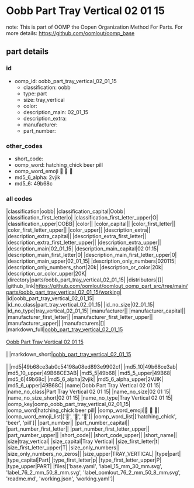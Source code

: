 # Oobb Part Tray Vertical 02 01 15  

note: This is part of OOMP the Oopen Organization Method For Parts. For more details: https://github.com/oomlout/oomp_base

##  part details





### id
* oomp_id: oobb_part_tray_vertical_02_01_15
  * classification: oobb
  * type: part
  * size: tray_vertical
  * color: 
  * description_main: 02_01_15
  * description_extra: 
  * manufacturer: 
  * part_number: 

### other_codes
* short_code: 
* oomp_word: hatching_chick beer pill
* oomp_word_emoji :hatching_chick: :beer: :pill:
* md5_6_alpha: 2vjik
* md5_6: 49b68c

### all codes 
|classification|oobb|
|classification_capital|Oobb|
|classification_first_letter|o|
|classification_first_letter_upper|O|
|classification_upper|OOBB|
|color||
|color_capital||
|color_first_letter||
|color_first_letter_upper||
|color_upper||
|description_extra||
|description_extra_capital||
|description_extra_first_letter||
|description_extra_first_letter_upper||
|description_extra_upper||
|description_main|02_01_15|
|description_main_capital|02 01.15|
|description_main_first_letter|0|
|description_main_first_letter_upper|0|
|description_main_upper|02_01_15|
|description_only_numbers|020115|
|description_only_numbers_short|20k|
|description_or_color|20k|
|description_or_color_upper|20K|
|directory|parts/oobb_part_tray_vertical_02_01_15|
|distributors|[]|
|github_link|https://github.com/oomlout/oomlout_oomp_part_src/tree/main/parts/oobb_part_tray_vertical_02_01_15/working|
|id|oobb_part_tray_vertical_02_01_15|
|id_no_class|part_tray_vertical_02_01_15|
|id_no_size|02_01_15|
|id_no_type|tray_vertical_02_01_15|
|manufacturer||
|manufacturer_capital||
|manufacturer_first_letter||
|manufacturer_first_letter_upper||
|manufacturer_upper||
|manufacturers|[]|
|markdown_full|[oobb_part_tray_vertical_02_01_15](https://github.com/oomlout/oomlout_oomp_part_src/tree/main/parts/oobb_part_tray_vertical_02_01_15/working)<br>[](https://github.com/oomlout/oomlout_oomp_part_src/tree/main/parts/oobb_part_tray_vertical_02_01_15/working)<br>[Oobb Part Tray Vertical 02 01 15](https://github.com/oomlout/oomlout_oomp_part_src/tree/main/parts/oobb_part_tray_vertical_02_01_15/working)<br><br>|
|markdown_short|[oobb_part_tray_vertical_02_01_15](https://github.com/oomlout/oomlout_oomp_part_src/tree/main/parts/oobb_part_tray_vertical_02_01_15/working)<br><br>|
|md5|49b68ce3ab0c54198a08ed893e9902cf|
|md5_10|49b68ce3ab|
|md5_10_upper|49B68CE3AB|
|md5_5|49b68|
|md5_5_upper|49B68|
|md5_6|49b68c|
|md5_6_alpha|2vjik|
|md5_6_alpha_upper|2VJIK|
|md5_6_upper|49B68C|
|name|Oobb Part Tray Vertical 02 01 15|
|name_no_class|Part Tray Vertical 02 01 15|
|name_no_size|02 01 15|
|name_no_size_short|02 01 15|
|name_no_type|Tray Vertical 02 01 15|
|oomp_key|oomp_oobb_part_tray_vertical_02_01_15|
|oomp_word|hatching_chick beer pill|
|oomp_word_emoji|:hatching_chick: :beer: :pill:|
|oomp_word_emoji_list|[':hatching_chick:', ':beer:', ':pill:']|
|oomp_word_list|['hatching_chick', 'beer', 'pill']|
|part_number||
|part_number_capital||
|part_number_first_letter||
|part_number_first_letter_upper||
|part_number_upper||
|short_code||
|short_code_upper||
|short_name||
|size|tray_vertical|
|size_capital|Tray Vertical|
|size_first_letter|t|
|size_first_letter_upper|T|
|size_only_numbers||
|size_only_numbers_no_zeros||
|size_upper|TRAY_VERTICAL|
|type|part|
|type_capital|Part|
|type_first_letter|p|
|type_first_letter_upper|P|
|type_upper|PART|
|files|['base.yaml', 'label_15_mm_30_mm.svg', 'label_76_2_mm_50_8_mm.svg', 'label_oomlout_76_2_mm_50_8_mm.svg', 'readme.md', 'working.json', 'working.yaml']|
